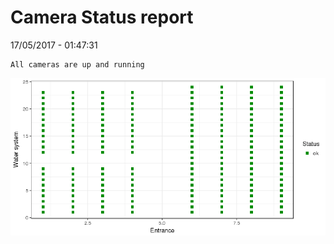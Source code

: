 Camera Status report
================
17/05/2017 - 01:47:31

    All cameras are up and running

![](camreport_files/figure-markdown_github/unnamed-chunk-2-1.png)
